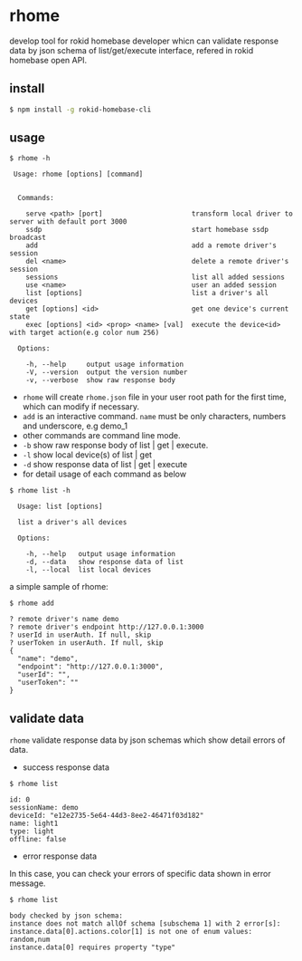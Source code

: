 # rhome

develop tool for rokid homebase developer whicn can validate response data by json schema of list/get/execute interface, refered in rokid homebase open API.

## install

```bash
$ npm install -g rokid-homebase-cli
```

## usage

```
$ rhome -h

 Usage: rhome [options] [command]


  Commands:

    serve <path> [port]                      transform local driver to server with default port 3000
    ssdp                                     start homebase ssdp broadcast
    add                                      add a remote driver's session
    del <name>                               delete a remote driver's session
    sessions                                 list all added sessions
    use <name>                               user an added session
    list [options]                           list a driver's all devices
    get [options] <id>                       get one device's current state
    exec [options] <id> <prop> <name> [val]  execute the device<id> with target action(e.g color num 256)

  Options:

    -h, --help     output usage information
    -V, --version  output the version number
    -v, --verbose  show raw response body
```

* `rhome` will create `rhome.json` file in your user root path for the first time, which can modify if necessary.
* `add` is an interactive command. `name` must be only characters, numbers and underscore, e.g demo_1
* other commands are command line mode.
* `-b` show raw response body of list | get | execute.
* `-l` show local device(s) of list | get
* `-d` show response data of list | get | execute
* for detail usage of each command as below

```
$ rhome list -h

  Usage: list [options]

  list a driver's all devices

  Options:

    -h, --help   output usage information
    -d, --data   show response data of list
    -l, --local  list local devices

```

a simple sample of rhome:

```
$ rhome add

? remote driver's name demo
? remote driver's endpoint http://127.0.0.1:3000
? userId in userAuth. If null, skip
? userToken in userAuth. If null, skip
{
  "name": "demo",
  "endpoint": "http://127.0.0.1:3000",
  "userId": "",
  "userToken": ""
}
```

## validate data

`rhome` validate response data by json schemas which show detail errors of data.

* success response data

```
$ rhome list

id: 0
sessionName: demo
deviceId: "e12e2735-5e64-44d3-8ee2-46471f03d182"
name: light1
type: light
offline: false
```

* error response data

In this case, you can check your errors of specific data shown in error message.

```
$ rhome list

body checked by json schema:
instance does not match allOf schema [subschema 1] with 2 error[s]:
instance.data[0].actions.color[1] is not one of enum values: random,num
instance.data[0] requires property "type"
```